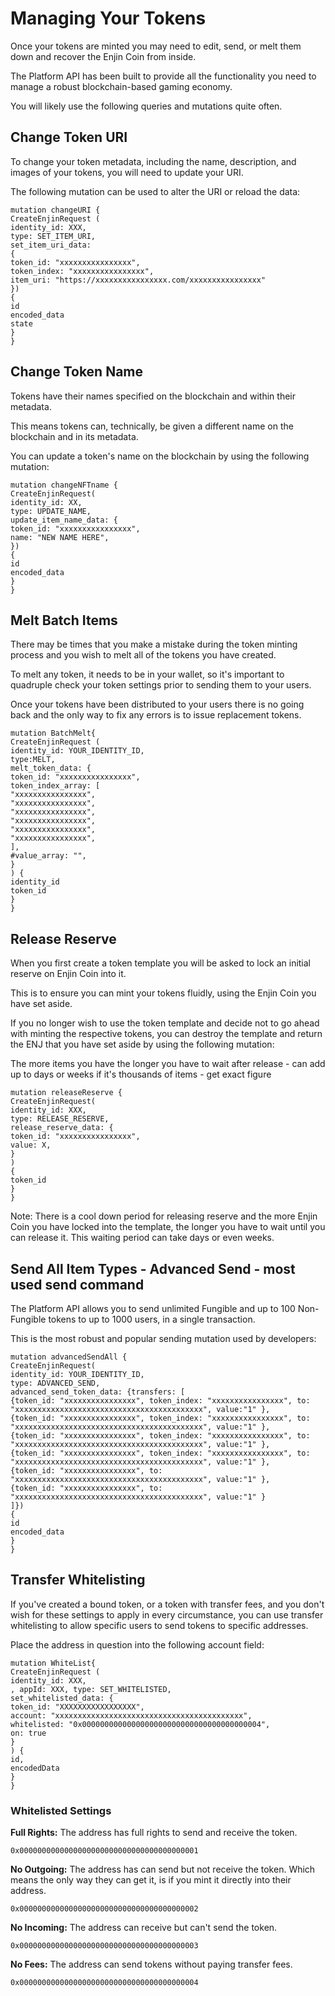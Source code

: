 # Managing Your Tokens
Once your tokens are minted you may need to edit, send, or melt them down and recover the Enjin Coin from inside.

The Platform API has been built to provide all the functionality you need to manage a robust blockchain-based gaming economy. 

You will likely use the following queries and mutations quite often.


## Change Token URI 
To change your token metadata, including the name, description, and images of your tokens, you will need to update your URI.

The following mutation can be used to alter the URI or reload the data:

```gql
mutation changeURI {
CreateEnjinRequest (
identity_id: XXX,
type: SET_ITEM_URI,
set_item_uri_data:
{
token_id: "xxxxxxxxxxxxxxxx",
token_index: "xxxxxxxxxxxxxxxx",
item_uri: "https://xxxxxxxxxxxxxxxx.com/xxxxxxxxxxxxxxxx"
})
{
id
encoded_data
state
}
}
```

## Change Token Name
Tokens have their names specified on the blockchain and within their metadata. 

This means tokens can, technically, be given a different name on the blockchain and in its metadata.

You can update a token's name on the blockchain by using the following mutation:

```gql
mutation changeNFTname {
CreateEnjinRequest(
identity_id: XX,
type: UPDATE_NAME,
update_item_name_data: {
token_id: "xxxxxxxxxxxxxxxx",
name: "NEW NAME HERE",
})
{
id
encoded_data
}
}
```

## Melt Batch Items
There may be times that you make a mistake during the token minting process and you wish to melt all of the tokens you have created. 

To melt any token, it needs to be in your wallet, so it's important to quadruple check your token settings prior to sending them to your users.

Once your tokens have been distributed to your users there is no going back and the only way to fix any errors is to issue replacement tokens.


```gql
mutation BatchMelt{
CreateEnjinRequest (
identity_id: YOUR_IDENTITY_ID,
type:MELT,
melt_token_data: {
token_id: "xxxxxxxxxxxxxxxx",
token_index_array: [
"xxxxxxxxxxxxxxxx",
"xxxxxxxxxxxxxxxx",
"xxxxxxxxxxxxxxxx",
"xxxxxxxxxxxxxxxx",
"xxxxxxxxxxxxxxxx",
"xxxxxxxxxxxxxxxx",
],
#value_array: "",
}
) {
identity_id
token_id
}
}
```

## Release Reserve
When you first create a token template you will be asked to lock an initial reserve on Enjin Coin into it.

This is to ensure you can mint your tokens fluidly, using the Enjin Coin you have set aside.

If you no longer wish to use the token template and decide not to go ahead with minting the respective tokens, you can destroy the template and return the ENJ that you have set aside by using the following mutation:

The more items you have the longer you have to wait after release - can add up to days or weeks if it's thousands of items - get exact figure

```gql
mutation releaseReserve {
CreateEnjinRequest(
identity_id: XXX,
type: RELEASE_RESERVE,
release_reserve_data: {
token_id: "xxxxxxxxxxxxxxxx",
value: X,
}
)
{
token_id
}
}
```
Note: There is a cool down period for releasing reserve and the more Enjin Coin you have locked into the template, the longer you have to wait until you can release it. This waiting period can take days or even weeks.

## Send All Item Types - Advanced Send - most used send command
The Platform API allows you to send unlimited Fungible and up to 100 Non-Fungible tokens to up to 1000 users, in a single transaction.

This is the most robust and popular sending mutation used by developers:

```gql
mutation advancedSendAll {
CreateEnjinRequest(
identity_id: YOUR_IDENTITY_ID,
type: ADVANCED_SEND,
advanced_send_token_data: {transfers: [
{token_id: "xxxxxxxxxxxxxxxx", token_index: "xxxxxxxxxxxxxxxx", to: "xxxxxxxxxxxxxxxxxxxxxxxxxxxxxxxxxxxxxxxxxx", value:"1" },
{token_id: "xxxxxxxxxxxxxxxx", token_index: "xxxxxxxxxxxxxxxx", to: "xxxxxxxxxxxxxxxxxxxxxxxxxxxxxxxxxxxxxxxxxx", value:"1" },
{token_id: "xxxxxxxxxxxxxxxx", token_index: "xxxxxxxxxxxxxxxx", to: "xxxxxxxxxxxxxxxxxxxxxxxxxxxxxxxxxxxxxxxxxx", value:"1" },
{token_id: "xxxxxxxxxxxxxxxx", token_index: "xxxxxxxxxxxxxxxx", to: "xxxxxxxxxxxxxxxxxxxxxxxxxxxxxxxxxxxxxxxxxx", value:"1" },
{token_id: "xxxxxxxxxxxxxxxx", to: "xxxxxxxxxxxxxxxxxxxxxxxxxxxxxxxxxxxxxxxxxx", value:"1" },
{token_id: "xxxxxxxxxxxxxxxx", to: "xxxxxxxxxxxxxxxxxxxxxxxxxxxxxxxxxxxxxxxxxx", value:"1" }
]})
{
id
encoded_data
}
}
```

## Transfer Whitelisting
If you've created a bound token, or a token with transfer fees, and you don't wish for these settings to apply in every circumstance, you can use transfer whitelisting to allow specific users to send tokens to specific addresses.

Place the address in question into the following account field:

```gql
mutation WhiteList{
CreateEnjinRequest (
identity_id: XXX,
, appId: XXX, type: SET_WHITELISTED,
set_whitelisted_data: {
token_id: "XXXXXXXXXXXXXXXXX",
account: "xxxxxxxxxxxxxxxxxxxxxxxxxxxxxxxxxxxxxxxxxx",
whitelisted: "0x0000000000000000000000000000000000000004",
on: true
}
) {
id,
encodedData
}
}
```

### Whitelisted Settings
**Full Rights:** The address has full rights to send and receive the token.
```gql
0x0000000000000000000000000000000000000001
```

**No Outgoing:** The address has can send but not receive the token. Which means the only way they can get it, is if you mint it directly into their address.
```gql
0x0000000000000000000000000000000000000002
```

**No Incoming:** The address can receive but can't send the token. 
```gql
0x0000000000000000000000000000000000000003
```

**No Fees:** The address can send tokens without paying transfer fees.
```gql
0x0000000000000000000000000000000000000004
```

